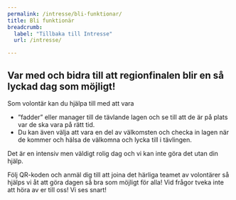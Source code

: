 ```yaml
---
permalink: /intresse/bli-funktionar/
title: Bli funktionär
breadcrumb:
  label: "Tillbaka till Intresse"
  url: /intresse/

---
```


## Var med och bidra till att regionfinalen blir en så lyckad dag som möjligt!

Som volontär kan du hjälpa till med att vara 

* ”fadder” eller manager till de tävlande lagen och se till att de är på plats var de ska vara på rätt tid.
* Du kan även välja att vara en del av välkomsten och checka in lagen när de kommer och hälsa de välkomna och lycka till i tävlingen.

Det är en intensiv men väldigt rolig dag och vi kan inte göra det utan din hjälp.

Följ QR-koden och anmäl dig till att joina det härliga teamet av volontärer så hjälps vi åt att göra dagen så bra som möjligt för alla! Vid frågor tveka inte att höra av er till oss! Vi ses snart!